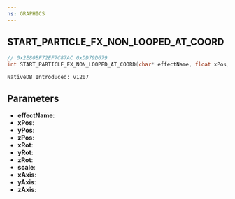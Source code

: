 ```yaml
---
ns: GRAPHICS
---
```

## START_PARTICLE_FX_NON_LOOPED_AT_COORD

```c
// 0x2E80BF72EF7C87AC 0xDD79D679
int START_PARTICLE_FX_NON_LOOPED_AT_COORD(char* effectName, float xPos, float yPos, float zPos, float xRot, float yRot, float zRot, float scale, BOOL xAxis, BOOL yAxis, BOOL zAxis);
```

```
NativeDB Introduced: v1207
```

## Parameters
* **effectName**:
* **xPos**:
* **yPos**:
* **zPos**:
* **xRot**:
* **yRot**:
* **zRot**:
* **scale**:
* **xAxis**:
* **yAxis**:
* **zAxis**:
